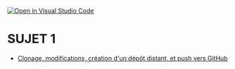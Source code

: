 [![Open in Visual Studio Code](https://classroom.github.com/assets/open-in-vscode-2e0aaae1b6195c2367325f4f02e2d04e9abb55f0b24a779b69b11b9e10269abc.svg)](https://classroom.github.com/online_ide?assignment_repo_id=20580438&assignment_repo_type=AssignmentRepo)

# SUJET 1 
- [Clonage, modifications, création d'un dépôt distant, et push vers GitHub](https://docs.google.com/document/d/1f9qjF2vExVd1qdpyYJWrUUtkhnRfXt4K0gbAT_xU7d0/edit?tab=t.0)

